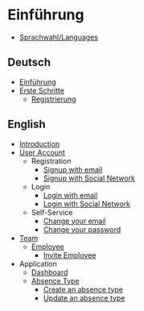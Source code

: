 # Einführung

- [Sprachwahl/Languages](README.md)

## Deutsch
- [Einführung](de/README.md)
- [Erste Schritte](de/erste-schritte/readme.md)
  - [Registrierung](de/erste-schritte/registrierung-mit-email.md)

## English
- [Introduction](en/README.md)
- [User Account](en/user-account/readme.md)
  - Registration
    - [Signup with email](en/user-account/registration/signup-with-email.md)
    - [Signup with Social Network](en/user-account/registration/signup-with-social-network.md)
  - Login
    - [Login with email](en/user-account/login/login-with-email.md)
    - [Login with Social Network](en/user-account/login/login-with-social-network.md)
  - Self-Service
    - [Change your email](en/user-account/self-service/change-email.md)
    - [Change your password](en/user-account/self-service/change-password.md)
- [Team](en/team/readme.md)
  - [Employee](en/team/employee/readme.md)
    - [Invite Employee](en/team/employee/invite-employee-to-your-team.md)
- Application
  - [Dashboard](en/application/dashboard-view.md)
  - [Absence Type](en/application/absence-type/readme.md)
    - [Create an absence type](en/application/absence-type/create-absence-type.md)
    - [Update an absence type](en/application/absence-type/update-absence-type.md)
